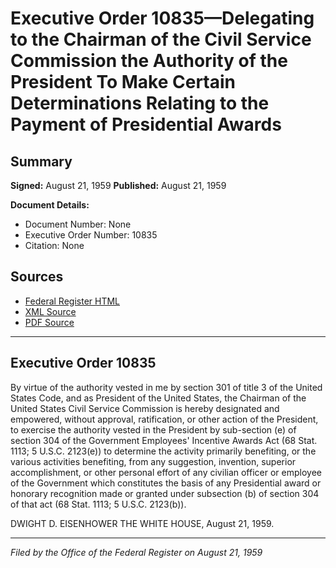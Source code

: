 # Executive Order 10835—Delegating to the Chairman of the Civil Service Commission the Authority of the President To Make Certain Determinations Relating to the Payment of Presidential Awards

## Summary

**Signed:** August 21, 1959
**Published:** August 21, 1959

**Document Details:**
- Document Number: None
- Executive Order Number: 10835
- Citation: None

## Sources
- [Federal Register HTML](https://www.presidency.ucsb.edu/documents/executive-order-10835-delegating-the-chairman-the-civil-service-commission-the-authority)
- [XML Source](None)
- [PDF Source](None)

---

## Executive Order 10835

By virtue of the authority vested in me by section 301 of title 3 of the United States Code, and as President of the United States, the Chairman of the United States Civil Service Commission is hereby designated and empowered, without approval, ratification, or other action of the President, to exercise the authority vested in the President by sub-section (e) of section 304 of the Government Employees' Incentive Awards Act (68 Stat. 1113; 5 U.S.C. 2123(e)) to determine the activity primarily benefiting, or the various activities benefiting, from any suggestion, invention, superior accomplishment, or other personal effort of any civilian officer or employee of the Government which constitutes the basis of any Presidential award or honorary recognition made or granted under subsection (b) of section 304 of that act (68 Stat. 1113; 5 U.S.C. 2123(b)).

DWIGHT D. EISENHOWER
THE WHITE HOUSE,
August 21, 1959.

---

*Filed by the Office of the Federal Register on August 21, 1959*
